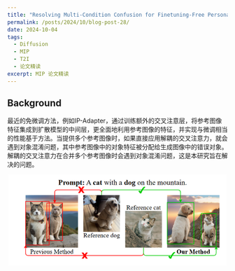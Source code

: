 ```yaml
---
title: "Resolving Multi-Condition Confusion for Finetuning-Free Personalized Image Generation 论文精读"
permalink: /posts/2024/10/blog-post-28/
date: 2024-10-04
tags:
  - Diffusion
  - MIP
  - T2I
  - 论文精读
excerpt: MIP 论文精读
---
```


## Background

最近的免微调方法，例如IP-Adapter，通过训练额外的交叉注意层，将参考图像特征集成到扩散模型的中间层，更全面地利用参考图像的特征，并实现与微调相当的性能基于方法。当提供多个参考图像时，如果直接应用解耦的交叉注意力，就会遇到对象混淆问题，其中参考图像中的对象特征被分配给生成图像中的错误对象。解耦的交叉注意力在合并多个参考图像时会遇到对象混淆问题，这是本研究旨在解决的问题。

<div style="text-align: center;">
  <img src='/images/28/28-1.png' width='500' height='auto'>
</div>